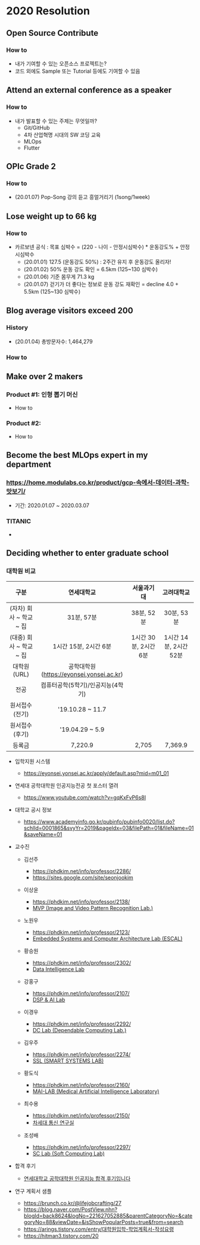 # 2020 Resolution


## Open Source Contribute

### How to
- 내가 기여할 수 있는 오픈소스 프로젝트는?
- 코드 외에도 Sample 또는 Tutorial 등에도 기여할 수 있음


## Attend an external conference as a speaker

### How to
- 내가 발표할 수 있는 주제는 무엇일까?
  - Git/GitHub
  - 4차 산업혁명 시대의 SW 코딩 교육
  - MLOps
  - Flutter


## OPIc Grade 2

### How to
- (20.01.07) Pop-Song 강의 듣고 흥얼거리기 (1song/1week)


## Lose weight up to 66 kg

### How to
- 카르보넨 공식 : 목표 심박수 = (220 - 나이 - 안정시심박수) * 운동강도% + 안정시심박수
  - (20.01.01) 127.5 (운동강도 50%) : 2주간 유지 후 운동강도 올리자!
  - (20.01.02) 50% 운동 강도 확인 = 6.5km (125~130 심박수)
  - (20.01.06) 기준 몸무게 71.3 kg
  - (20.01.07) 걷기가 더 좋다는 정보로 운동 강도 재확인 = decline 4.0 + 5.5km (125~130 심박수)


## Blog average visitors exceed 200

### History
- (20.01.04) 총방문자수: 1,464,279

### How to


## Make over 2 makers

### Product #1: 인형 뽑기 머신

- How to

### Product #2: 

- How to


## Become the best MLOps expert in my department

### https://home.modulabs.co.kr/product/gcp-속에서-데이터-과학-맛보기/

- 기간: 2020.01.07 ~ 2020.03.07

### TITANIC

-


## Deciding whether to enter graduate school

### 대학원 비교

| 구분                    | 연세대학교                               | 서울과기대             | 고려대학교              |
|:-----------------------:|:---------------------------------------:|:---------------------:|:----------------------:|
| (자차) 회사 ~ 학교 ~ 집  | 31분, 57분                               | 38분, 52분            | 30분, 53분              |
| (대중) 회사 ~ 학교 ~ 집  | 1시간 15분, 2시간 6분                     | 1시간 30분, 2시간 6분  | 1시간 14분, 2시간 52분  |
| 대학원 (URL)             | 공학대학원(https://eyonsei.yonsei.ac.kr) |                       |                        |
| 전공                     | 컴퓨터공학(5학기)/인공지능(4학기)         |                        |                       |
| 원서접수 (전기)           | '19.10.28 ~ 11.7                        |                       |                        |
| 원서접수 (후기)           | '19.04.29 ~ 5.9                         |                       |                        |
| 등록금                   | 7,220.9                                  | 2,705                 | 7,369.9               |

- 입학지원 시스템
  - https://eyonsei.yonsei.ac.kr/apply/default.asp?mid=m01_01

- 연세대 공학대학원 인공지능전공 첫 포스터 열려
  - https://www.youtube.com/watch?v=gqKxFvP6s8I

- 대학교 공시 정보
  - https://www.academyinfo.go.kr/pubinfo/pubinfo0020/list.do?schlId=0001865&svyYr=2019&pageIdx=03&filePath=01&fileName=01&saveName=01

- 교수진
  - 김선주
    - https://phdkim.net/info/professor/2286/
    - https://sites.google.com/site/seonjookim

  - 이상윤
    - https://phdkim.net/info/professor/2138/
    - [MVP (Image and Video Pattern Recognition Lab.)](http://mvp.yonsei.ac.kr/)

  - 노원우
    - https://phdkim.net/info/professor/2123/
    - [Embedded Systems and Computer Architecture Lab (ESCAL)](http://escal.yonsei.ac.kr/index.html)
  
  - 황승원
    - https://phdkim.net/info/professor/2302/
    - [Data Intelligence Lab](http://dilab.yonsei.ac.kr/~swhwang/)

  - 강홍구
    - https://phdkim.net/info/professor/2107/
    - [DSP & AI Lab](http://dsp.yonsei.ac.kr/)

  - 이경우
    - https://phdkim.net/info/professor/2292/
    - [DC Lab (Dependable Computing Lab.)](http://dclab.yonsei.ac.kr/)

  - 김우주
    - https://phdkim.net/info/professor/2274/
    - [SSL (SMART SYSTEMS LAB)](http://smartweb.yonsei.ac.kr/)

  - 황도식
    - https://phdkim.net/info/professor/2160/
    - [MAI-LAB (Medical Artificial Intelligence Laboratory)](https://www.mai-lab.net/)

  - 최수용
    - https://phdkim.net/info/professor/2150/
    - [차세대 통신 연구실](http://aclab.yonsei.ac.kr/)

  - 조성배
    - https://phdkim.net/info/professor/2297/
    - [SC Lab (Soft Computing Lab)](http://sclab.yonsei.ac.kr/index.php)

- 합격 후기
  - [연세대학교 공학대학원 인공지능 합격 후기입니다](https://jjeongil.tistory.com/263)

- 연구 계획서 샘플
  - https://brunch.co.kr/@lifejobcrafting/27
  - https://blog.naver.com/PostView.nhn?blogId=back8624&logNo=221627052885&parentCategoryNo=&categoryNo=88&viewDate=&isShowPopularPosts=true&from=search
  - https://arings.tistory.com/entry/대학원입학-학업계획서-작성요령
  - https://hitman3.tistory.com/20
